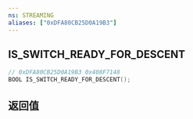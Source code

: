 ```yaml
---
ns: STREAMING
aliases: ["0xDFA80CB25D0A19B3"]
---
```

## IS_SWITCH_READY_FOR_DESCENT

```c
// 0xDFA80CB25D0A19B3 0x408F7148
BOOL IS_SWITCH_READY_FOR_DESCENT();
```


## 返回值

